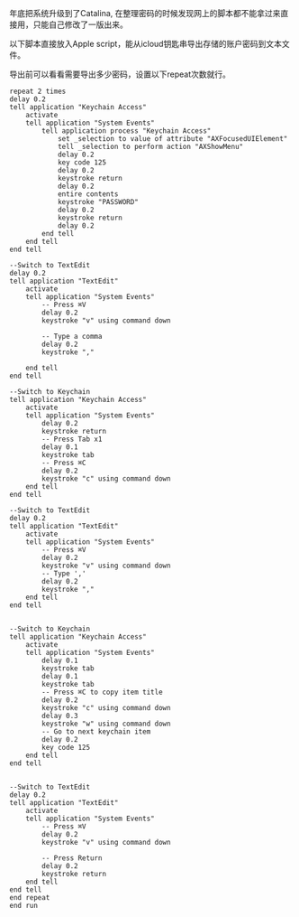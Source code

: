 年底把系统升级到了Catalina, 在整理密码的时候发现网上的脚本都不能拿过来直接用，只能自己修改了一版出来。

以下脚本直接放入Apple script，能从icloud钥匙串导出存储的账户密码到文本文件。

导出前可以看看需要导出多少密码，设置以下repeat次数就行。





    repeat 2 times
	delay 0.2
	tell application "Keychain Access"
		activate
		tell application "System Events"
			tell application process "Keychain Access"
				set _selection to value of attribute "AXFocusedUIElement"
				tell _selection to perform action "AXShowMenu"
				delay 0.2
				key code 125
				delay 0.2
				keystroke return
				delay 0.2
				entire contents
				keystroke "PASSWORD"
				delay 0.2
				keystroke return
				delay 0.2
			end tell
		end tell
	end tell

	--Switch to TextEdit
	delay 0.2
	tell application "TextEdit"
		activate
		tell application "System Events"
			-- Press ⌘V
			delay 0.2
			keystroke "v" using command down

			-- Type a comma
			delay 0.2
			keystroke ","

		end tell
	end tell

	--Switch to Keychain
	tell application "Keychain Access"
		activate
		tell application "System Events"
			delay 0.2
			keystroke return
			-- Press Tab x1
			delay 0.1
			keystroke tab
			-- Press ⌘C
			delay 0.2
			keystroke "c" using command down
		end tell
	end tell

	--Switch to TextEdit
	delay 0.2
	tell application "TextEdit"
		activate
		tell application "System Events"
			-- Press ⌘V
			delay 0.2
			keystroke "v" using command down
			-- Type ','
			delay 0.2
			keystroke ","
		end tell
	end tell


	--Switch to Keychain
	tell application "Keychain Access"
		activate
		tell application "System Events"
			delay 0.1
			keystroke tab
			delay 0.1
			keystroke tab
			-- Press ⌘C to copy item title
			delay 0.2
			keystroke "c" using command down
			delay 0.3
			keystroke "w" using command down
			-- Go to next keychain item
			delay 0.2
			key code 125
		end tell
	end tell


	--Switch to TextEdit
	delay 0.2
	tell application "TextEdit"
		activate
		tell application "System Events"
			-- Press ⌘V
			delay 0.2
			keystroke "v" using command down

			-- Press Return
			delay 0.2
			keystroke return
		end tell
	end tell
    end repeat
    end run

